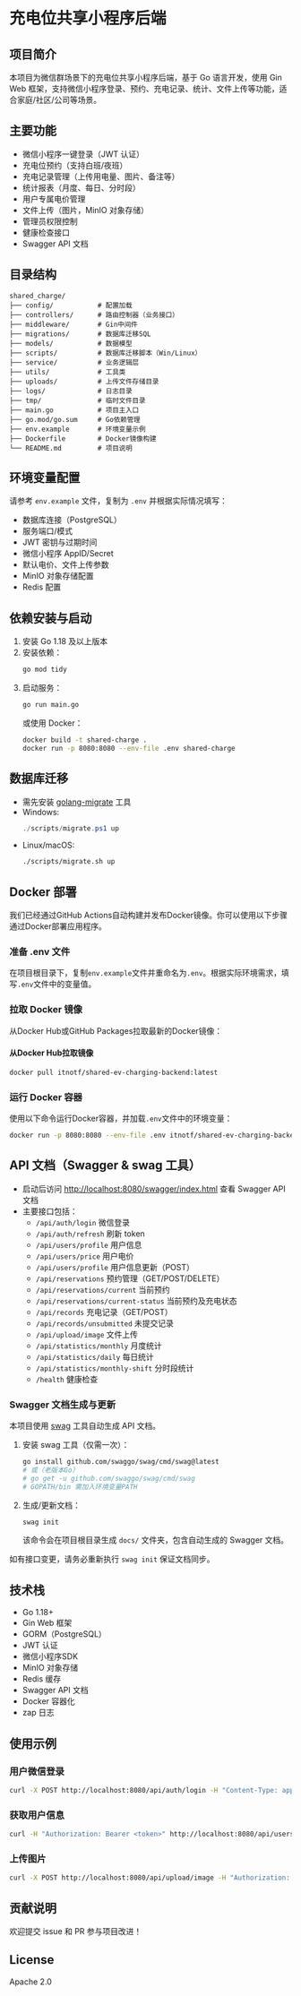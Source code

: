 # 充电位共享小程序后端

## 项目简介
本项目为微信群场景下的充电位共享小程序后端，基于 Go 语言开发，使用 Gin Web 框架，支持微信小程序登录、预约、充电记录、统计、文件上传等功能，适合家庭/社区/公司等场景。

## 主要功能
- 微信小程序一键登录（JWT 认证）
- 充电位预约（支持白班/夜班）
- 充电记录管理（上传用电量、图片、备注等）
- 统计报表（月度、每日、分时段）
- 用户专属电价管理
- 文件上传（图片，MinIO 对象存储）
- 管理员权限控制
- 健康检查接口
- Swagger API 文档

## 目录结构
```
shared_charge/
├── config/           # 配置加载
├── controllers/      # 路由控制器（业务接口）
├── middleware/       # Gin中间件
├── migrations/       # 数据库迁移SQL
├── models/           # 数据模型
├── scripts/          # 数据库迁移脚本（Win/Linux）
├── service/          # 业务逻辑层
├── utils/            # 工具类
├── uploads/          # 上传文件存储目录
├── logs/             # 日志目录
├── tmp/              # 临时文件目录
├── main.go           # 项目主入口
├── go.mod/go.sum     # Go依赖管理
├── env.example       # 环境变量示例
├── Dockerfile        # Docker镜像构建
└── README.md         # 项目说明
```

## 环境变量配置
请参考 `env.example` 文件，复制为 `.env` 并根据实际情况填写：
- 数据库连接（PostgreSQL）
- 服务端口/模式
- JWT 密钥与过期时间
- 微信小程序 AppID/Secret
- 默认电价、文件上传参数
- MinIO 对象存储配置
- Redis 配置

## 依赖安装与启动
1. 安装 Go 1.18 及以上版本
2. 安装依赖：
   ```bash
   go mod tidy
   ```
3. 启动服务：
   ```bash
   go run main.go
   ```
   或使用 Docker：
   ```bash
   docker build -t shared-charge .
   docker run -p 8080:8080 --env-file .env shared-charge
   ```

## 数据库迁移
- 需先安装 [golang-migrate](https://github.com/golang-migrate/migrate) 工具
- Windows:
  ```powershell
  ./scripts/migrate.ps1 up
  ```
- Linux/macOS:
  ```bash
  ./scripts/migrate.sh up
  ```

## Docker 部署
我们已经通过GitHub Actions自动构建并发布Docker镜像。你可以使用以下步骤通过Docker部署应用程序。

### 准备 .env 文件
在项目根目录下，复制`env.example`文件并重命名为`.env`。根据实际环境需求，填写`.env`文件中的变量值。

### 拉取 Docker 镜像
从Docker Hub或GitHub Packages拉取最新的Docker镜像：

#### 从Docker Hub拉取镜像
```bash
docker pull itnotf/shared-ev-charging-backend:latest
```

### 运行 Docker 容器
使用以下命令运行Docker容器，并加载`.env`文件中的环境变量：

```bash
docker run -p 8080:8080 --env-file .env itnotf/shared-ev-charging-backend:latest
```

## API 文档（Swagger & swag 工具）
- 启动后访问 [http://localhost:8080/swagger/index.html](http://localhost:8080/swagger/index.html) 查看 Swagger API 文档
- 主要接口包括：
  - `/api/auth/login` 微信登录
  - `/api/auth/refresh` 刷新 token
  - `/api/users/profile` 用户信息
  - `/api/users/price` 用户电价
  - `/api/users/profile` 用户信息更新（POST）
  - `/api/reservations` 预约管理（GET/POST/DELETE）
  - `/api/reservations/current` 当前预约
  - `/api/reservations/current-status` 当前预约及充电状态
  - `/api/records` 充电记录（GET/POST）
  - `/api/records/unsubmitted` 未提交记录
  - `/api/upload/image` 文件上传
  - `/api/statistics/monthly` 月度统计
  - `/api/statistics/daily` 每日统计
  - `/api/statistics/monthly-shift` 分时段统计
  - `/health` 健康检查

### Swagger 文档生成与更新
本项目使用 [swag](https://github.com/swaggo/swag) 工具自动生成 API 文档。

1. 安装 swag 工具（仅需一次）：
   ```bash
   go install github.com/swaggo/swag/cmd/swag@latest
   # 或（老版本Go）
   # go get -u github.com/swaggo/swag/cmd/swag
   # GOPATH/bin 需加入环境变量PATH
   ```
2. 生成/更新文档：
   ```bash
   swag init
   ```
   该命令会在项目根目录生成 `docs/` 文件夹，包含自动生成的 Swagger 文档。

如有接口变更，请务必重新执行 `swag init` 保证文档同步。

## 技术栈
- Go 1.18+
- Gin Web 框架
- GORM（PostgreSQL）
- JWT 认证
- 微信小程序SDK
- MinIO 对象存储
- Redis 缓存
- Swagger API 文档
- Docker 容器化
- zap 日志

## 使用示例
### 用户微信登录
```bash
curl -X POST http://localhost:8080/api/auth/login -H "Content-Type: application/json" -d '{"code":"xxx"}'
```

### 获取用户信息
```bash
curl -H "Authorization: Bearer <token>" http://localhost:8080/api/users/profile
```

### 上传图片
```bash
curl -X POST http://localhost:8080/api/upload/image -H "Authorization: Bearer <token>" -F "file=@test.jpg"
```

## 贡献说明
欢迎提交 issue 和 PR 参与项目改进！

## License
Apache 2.0 
